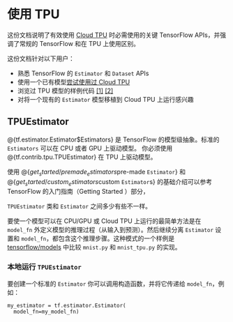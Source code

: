 # 使用 TPU

这份文档说明了有效使用 [Cloud TPU](https://cloud.google.com/tpu/) 时必需使用的关键 TensorFlow APIs，并强调了常规的 TensorFlow 和在 TPU 上使用区别。

这份文档针对以下用户：

* 熟悉 TensorFlow 的 `Estimator` 和 `Dataset` APIs
* 使用一个已有模型[尝试使用过 Cloud TPU](https://cloud.google.com/tpu/docs/quickstart)
* 浏览过 TPU 模型的样例代码 [[1]](https://github.com/tensorflow/models/blob/master/official/mnist/mnist_tpu.py) [[2]](https://github.com/tensorflow/tpu-demos/tree/master/cloud_tpu/models)
* 对将一个现有的 `Estimator` 模型移植到 Cloud TPU 上运行感兴趣

## TPUEstimator

@{tf.estimator.Estimator$Estimators} 是 TensorFlow 的模型级抽象。标准的 `Estimators` 可以在 CPU 或者 GPU 上驱动模型。 你必须使用 @{tf.contrib.tpu.TPUEstimator} 在 TPU 上驱动模型。

使用 @{$get_started/premade_estimators$pre-made `Estimator`} 和 @{$get_started/custom_estimators$custom `Estimator`s} 的基础介绍可以参考 TensorFlow 的入门指南（Getting Started ）部分，

`TPUEstimator` 类和 `Estimator` 之间多少有些不一样。

要使一个模型可以在 CPU/GPU 或 Cloud TPU 上运行的最简单方法是在 `model_fn` 外定义模型的推理过程（从输入到预测）。然后继续分离 `Estimator` 设置和 `model_fn`，都包含这个推理步骤。这种模式的一个样例是 [tensorflow/models](https://github.com/tensorflow/models/tree/master/official/mnist) 中比较 `mnist.py` 和 `mnist_tpu.py` 的实现。

### 本地运行 `TPUEstimator`

要创建一个标准的 `Estimator` 你可以调用构造函数，并将它传递给 `model_fn`，例如：

```
my_estimator = tf.estimator.Estimator(
  model_fn=my_model_fn)
```
